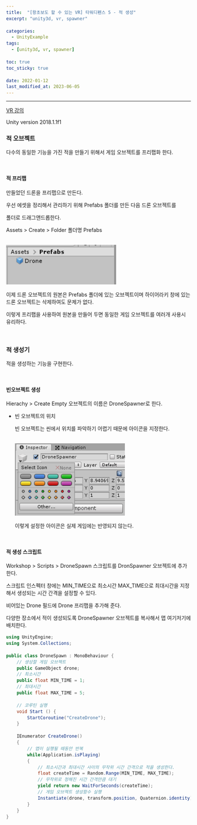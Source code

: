 ```yaml
---
title:  "[왕초보도 할 수 있는 VR] 타워디펜스 5 - 적 생성"
excerpt: "unity3d, vr, spawner"

categories:
  - UnityExample
tags:
  - [unity3d, vr, spawner]

toc: true
toc_sticky: true
 
date: 2022-01-12 
last_modified_at: 2023-06-05
---  
```


***  
<a href="https://www.gseek.kr/member/rl/studyRoom/studyRoomMain.do?courseSeq=2069&courseCsSeq=1&stuSeq=&subjSeq=5&pageNum=1">VR 강의</a>

Unity version 2018.1.1f1

### 적 오브젝트

다수의 동일한 기능을 가진 적을 만들기 위해서 게임 오브젝트를 프리팹화 한다.

<br>

#### 적 프리팹

만들었던 드론을 프리팹으로 만든다. 

우선 에셋을 정리해서 관리하기 위해 Prefabs 폴더를 만든 다음 드론 오브젝트를 

폴더로 드래그앤드롭한다.  

Assets > Create > Folder 폴더명 Prefabs

<br>
<img src="../assets/images/posting/20220112/prefabs.png" title="prefabs" width="300px">
<br>


이제 드론 오브젝트의 원본은 Prefabs 폴더에 있는 오브젝트이며 하이어라키 창에 있는 드론 오브젝트는 삭제하여도 문제가 없다.

이렇게 프리팹을 사용하여 원본을 만들어 두면 동일한 게임 오브젝트를 여러개 사용시 유리하다.

<br>

### 적 생성기

적을 생성하는 기능을 구현한다.  

<br>

#### 빈오브젝트 생성

Hierachy > Create Empty 오브젝트의 이름은 DroneSpawner로 한다.

* 빈 오브젝트의 위치

    빈 오브젝트는 씬에서 위치를 파악하기 어렵기 때문에 아이콘을 지정한다.  

    <br>
    <img src="../assets/images/posting/20220112/object-icon.png" title="object-icon" width="300px">
    <br>


    이렇게 설정한 아이콘은 실제 게임에는 반영되지 않는다.  


<br>

#### 적 생성 스크립트

Workshop > Scripts > DroneSpawn 스크립트를 DronSpawner 오브젝트에 추가한다. 

스크립트 인스펙터 창에는 MIN_TIME으로 최소시간 MAX_TIME으로 최대시간을 지정해서 생성되는 시간 간격을 설정할 수 있다.

비어있는 Drone 필드에 Drone 프리팹을 추가해 준다. 

다양한 장소에서 적이 생성되도록 DroneSpawner 오브젝트를 복사해서 맵 여기저기에 배치한다.  

```cs
using UnityEngine;
using System.Collections;

public class DroneSpawn : MonoBehaviour {
    // 생성할 게임 오브젝트
	public GameObject drone;
    // 최소시간
	public float MIN_TIME = 1;
    // 최대시간
    public float MAX_TIME = 5;

    // 코루틴 실행
    void Start () {
		StartCoroutine("CreateDrone");
	}
	
	IEnumerator CreateDrone()
	{
        // 앱이 실행될 때동안 반복
		while(Application.isPlaying)
		{
            // 최소시간과 최대시간 사이의 무작위 시간 간격으로 적을 생성한다. 
			float createTime = Random.Range(MIN_TIME, MAX_TIME);
            // 무작위로 정해진 시간 간격만큼 대기
			yield return new WaitForSeconds(createTime);
            // 게임 오브젝트 생성함수 실행
			Instantiate(drone, transform.position, Quaternion.identity);
		}
	}
}
```